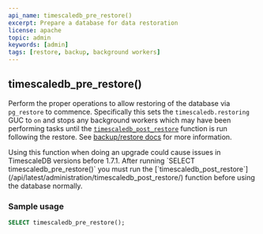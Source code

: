 ```yaml
---
api_name: timescaledb_pre_restore()
excerpt: Prepare a database for data restoration
license: apache
topic: admin
keywords: [admin]
tags: [restore, backup, background workers]
---
```


## timescaledb_pre_restore() 

Perform the proper operations to allow restoring of the database via `pg_restore` to commence.
Specifically this sets the `timescaledb.restoring` GUC to `on` and stops any
background workers which may have been performing tasks until the [`timescaledb_post_restore`][timescaledb_post_restore]
function is run following the restore. See [backup/restore docs][backup-restore] for more information.

<highlight type="warning">
 Using this function when doing an upgrade could cause issues in TimescaleDB 
 versions before 1.7.1.
</highlight>

<highlight type="warning">
 After running `SELECT timescaledb_pre_restore()` you must run the
  [`timescaledb_post_restore`](/api/latest/administration/timescaledb_post_restore/) function before using 
  the database normally.
</highlight>

### Sample usage  

```sql
SELECT timescaledb_pre_restore();
```

[backup-restore]: /timescaledb/:currentVersion:/how-to-guides/backup-and-restore/pg-dump-and-restore/
[timescaledb_post_restore]: /api/:currentVersion:/administration/timescaledb_post_restore/
